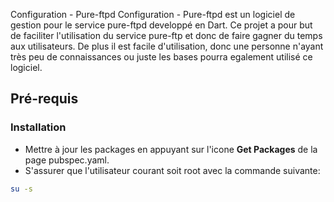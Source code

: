  Configuration - Pure-ftpd
Configuration - Pure-ftpd est un logiciel de gestion pour le service pure-ftpd developpé en Dart. Ce projet a pour but de faciliter l'utilisation du service pure-ftp et donc de faire gagner du temps aux utilisateurs. De plus il est facile d'utilisation, donc une personne n'ayant très peu de connaissances ou juste les bases pourra egalement utilisé ce logiciel.

## Pré-requis

### Installation

* Mettre à jour les packages en appuyant sur l'icone **Get Packages** de la page pubspec.yaml.
* S'assurer que l'utilisateur courant soit root avec la commande suivante:
```bash
su -s
```
